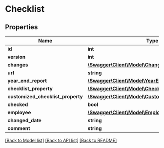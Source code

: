 # Checklist

## Properties
Name | Type | Description | Notes
------------ | ------------- | ------------- | -------------
**id** | **int** |  | [optional] 
**version** | **int** |  | [optional] 
**changes** | [**\Swagger\Client\Model\Change[]**](Change.md) |  | [optional] 
**url** | **string** |  | [optional] 
**year_end_report** | [**\Swagger\Client\Model\YearEndReport**](YearEndReport.md) |  | [optional] 
**checklist_property** | [**\Swagger\Client\Model\ChecklistProperty**](ChecklistProperty.md) |  | [optional] 
**customized_checklist_property** | [**\Swagger\Client\Model\CustomizedChecklistProperty**](CustomizedChecklistProperty.md) |  | [optional] 
**checked** | **bool** |  | [optional] 
**employee** | [**\Swagger\Client\Model\Employee**](Employee.md) |  | [optional] 
**changed_date** | **string** |  | [optional] 
**comment** | **string** |  | [optional] 

[[Back to Model list]](../README.md#documentation-for-models) [[Back to API list]](../README.md#documentation-for-api-endpoints) [[Back to README]](../README.md)


